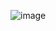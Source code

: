 ![image](https://github.com/AdielsonMedeiros/pomodoro/assets/101524335/db16efc2-09ea-451a-929f-e0c0735fd5f8)
